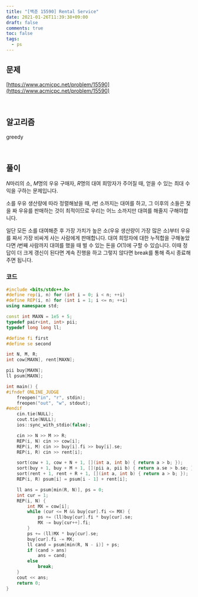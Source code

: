 ```yaml
---
title: "[백준 15590] Rental Service"
date: 2021-01-26T11:39:38+09:00
draft: false
comments: true
toc: false
tags:
  - ps
---
```


## 문제

[https://www.acmicpc.net/problem/15590](https://www.acmicpc.net/problem/15590)

<br>

## 알고리즘

greedy

<br>

## 풀이

$N$마리의 소, $M$명의 우유 구매자, $R$명의 대여 희망자가 주어질 때, 얻을 수 있는 최대 수익을 구하는 문제입니다.

소를 우유 생산량에 따라 정렬해놨을 때, $i$번 소까지는 대여를 하고, 그 이후의 소들은 젖을 짜 우유를 판매하는 것이 최적이므로 우리는 어느 소까지만 대여를 해줄지 구해야합니다.

일단 모든 소를 대여해준 후 가장 가치가 높은 소(우유 생산량이 가장 많은 소)부터 우유를 짜서 가장 비싸게 사는 사람에게 판매합니다. 대여 희망자에 대한 누적합을 구해놓았다면 $i$번째 사람까지 대여를 했을 때 벌 수 있는 돈을 $O(1)$에 구할 수 있습니다. 이때 정답이 더 크게 갱신이 된다면 계속 진행을 하고 그렇지 않다면 break를 통해 즉시 종료해주면 됩니다.

### 코드

```c++
#include <bits/stdc++.h>
#define rep(i, n) for (int i = 0; i < n; ++i)
#define REP(i, n) for (int i = 1; i <= n; ++i)
using namespace std;

const int MAXN = 1e5 + 5;
typedef pair<int, int> pii;
typedef long long ll;

#define fi first
#define se second

int N, M, R;
int cow[MAXN], rent[MAXN];

pii buy[MAXN];
ll psum[MAXN];

int main() {
#ifndef ONLINE_JUDGE
    freopen("in", "r", stdin);
    freopen("out", "w", stdout);
#endif
    cin.tie(NULL);
    cout.tie(NULL);
    ios::sync_with_stdio(false);

    cin >> N >> M >> R;
    REP(i, N) cin >> cow[i];
    REP(i, M) cin >> buy[i].fi >> buy[i].se;
    REP(i, R) cin >> rent[i];

    sort(cow + 1, cow + N + 1, [](int a, int b) { return a > b; });
    sort(buy + 1, buy + M + 1, [](pii a, pii b) { return a.se > b.se; });
    sort(rent + 1, rent + R + 1, [](int a, int b) { return a > b; });
    REP(i, R) psum[i] = psum[i - 1] + rent[i];

    ll ans = psum[min(R, N)], ps = 0;
    int cur = 1;
    REP(i, N) {
        int MX = cow[i];
        while (cur <= M && buy[cur].fi <= MX) {
            ps += (ll)buy[cur].fi * buy[cur].se;
            MX -= buy[cur++].fi;
        }
        ps += (ll)MX * buy[cur].se;
        buy[cur].fi -= MX;
        ll cand = psum[min(R, N - i)] + ps;
        if (cand > ans)
            ans = cand;
        else
            break;
    }
    cout << ans;
    return 0;
}
```
